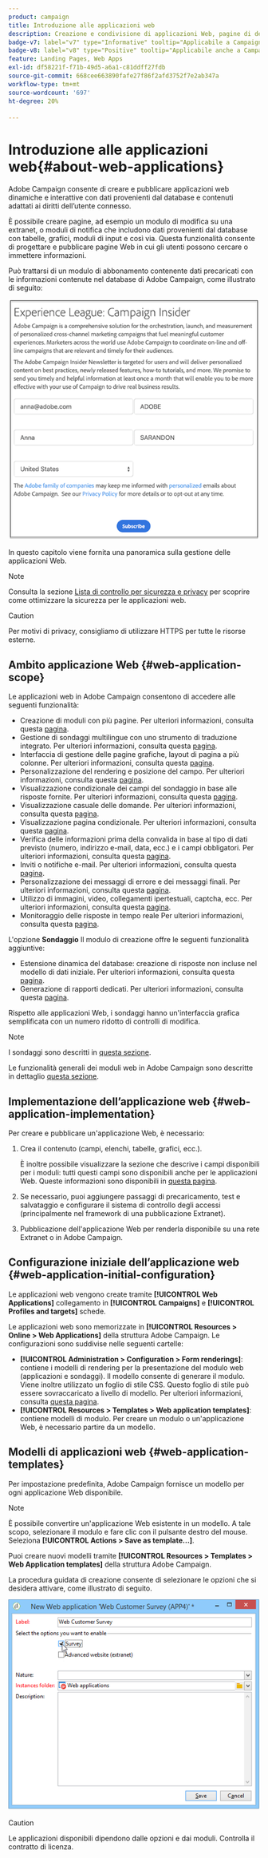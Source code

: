 ```yaml
---
product: campaign
title: Introduzione alle applicazioni web
description: Creazione e condivisione di applicazioni Web, pagine di destinazione e sondaggi dinamici
badge-v7: label="v7" type="Informative" tooltip="Applicabile a Campaign Classic v7"
badge-v8: label="v8" type="Positive" tooltip="Applicabile anche a Campaign v8"
feature: Landing Pages, Web Apps
exl-id: df58221f-f71b-49d5-a6a1-c81ddff27fdb
source-git-commit: 668cee663890fafe27f86f2afd3752f7e2ab347a
workflow-type: tm+mt
source-wordcount: '697'
ht-degree: 20%

---
```


# Introduzione alle applicazioni web{#about-web-applications}



Adobe Campaign consente di creare e pubblicare applicazioni web dinamiche e interattive con dati provenienti dal database e contenuti adattati ai diritti dell’utente connesso.

È possibile creare pagine, ad esempio un modulo di modifica su una extranet, o moduli di notifica che includono dati provenienti dal database con tabelle, grafici, moduli di input e così via. Questa funzionalità consente di progettare e pubblicare pagine Web in cui gli utenti possono cercare o immettere informazioni.

Può trattarsi di un modulo di abbonamento contenente dati precaricati con le informazioni contenute nel database di Adobe Campaign, come illustrato di seguito:

![](assets/webapp_form_sample.png)

In questo capitolo viene fornita una panoramica sulla gestione delle applicazioni Web.

>[!NOTE]
>
>Consulta la sezione [Lista di controllo per sicurezza e privacy](https://helpx.adobe.com/it/campaign/kb/acc-security.html) per scoprire come ottimizzare la sicurezza per le applicazioni web.

>[!CAUTION]
>
>Per motivi di privacy, consigliamo di utilizzare HTTPS per tutte le risorse esterne.

## Ambito applicazione Web {#web-application-scope}

Le applicazioni web in Adobe Campaign consentono di accedere alle seguenti funzionalità:

* Creazione di moduli con più pagine. Per ulteriori informazioni, consulta questa [pagina](about-web-forms.md).
* Gestione di sondaggi multilingue con uno strumento di traduzione integrato. Per ulteriori informazioni, consulta questa [pagina](translating-a-web-application.md).
* Interfaccia di gestione delle pagine grafiche, layout di pagina a più colonne. Per ulteriori informazioni, consulta questa [pagina](designing-a-web-application.md).
* Personalizzazione del rendering e posizione del campo. Per ulteriori informazioni, consulta questa [pagina](editing-content.md#adding-personalization-content).
* Visualizzazione condizionale dei campi del sondaggio in base alle risposte fornite. Per ulteriori informazioni, consulta questa [pagina](form-rendering.md#defining-fields-conditional-display).
* Visualizzazione casuale delle domande. Per ulteriori informazioni, consulta questa [pagina](../../surveys/using/building-a-survey.md#adding-questions).
* Visualizzazione pagina condizionale. Per ulteriori informazioni, consulta questa [pagina](defining-web-forms-page-sequencing.md#conditional-page-display).
* Verifica delle informazioni prima della convalida in base al tipo di dati previsto (numero, indirizzo e-mail, data, ecc.) e i campi obbligatori. Per ulteriori informazioni, consulta questa [pagina](form-rendering.md#defining-control-settings).
* Inviti o notifiche e-mail. Per ulteriori informazioni, consulta questa [pagina](publishing-a-web-form.md#delivering-a-form-via-email).
* Personalizzazione dei messaggi di errore e dei messaggi finali. Per ulteriori informazioni, consulta questa [pagina](defining-web-forms-properties.md#setting-up-an-error-page).
* Utilizzo di immagini, video, collegamenti ipertestuali, captcha, ecc. Per ulteriori informazioni, consulta questa [pagina](editing-content.md).
* Monitoraggio delle risposte in tempo reale Per ulteriori informazioni, consulta questa [pagina](../../surveys/using/publish-track-and-use-collected-data.md#response-tracking).

L&#39;opzione **Sondaggio** Il modulo di creazione offre le seguenti funzionalità aggiuntive:

* Estensione dinamica del database: creazione di risposte non incluse nel modello di dati iniziale. Per ulteriori informazioni, consulta questa [pagina](../../surveys/using/managing-answers.md#storing-collected-answers).
* Generazione di rapporti dedicati. Per ulteriori informazioni, consulta questa [pagina](../../surveys/using/publish-track-and-use-collected-data.md#reports-on-surveys).

Rispetto alle applicazioni Web, i sondaggi hanno un&#39;interfaccia grafica semplificata con un numero ridotto di controlli di modifica.

>[!NOTE]
>
>I sondaggi sono descritti in [questa sezione](../../surveys/using/about-surveys.md).
>
>Le funzionalità generali dei moduli web in Adobe Campaign sono descritte in dettaglio [questa sezione](about-web-forms.md).

## Implementazione dell’applicazione web {#web-application-implementation}

Per creare e pubblicare un&#39;applicazione Web, è necessario:

1. Crea il contenuto (campi, elenchi, tabelle, grafici, ecc.).

   È inoltre possibile visualizzare la sezione che descrive i campi disponibili per i moduli: tutti questi campi sono disponibili anche per le applicazioni Web. Queste informazioni sono disponibili in [questa pagina](adding-fields-to-a-web-form.md).

1. Se necessario, puoi aggiungere passaggi di precaricamento, test e salvataggio e configurare il sistema di controllo degli accessi (principalmente nel framework di una pubblicazione Extranet).
1. Pubblicazione dell&#39;applicazione Web per renderla disponibile su una rete Extranet o in Adobe Campaign.

## Configurazione iniziale dell’applicazione web {#web-application-initial-configuration}

Le applicazioni web vengono create tramite **[!UICONTROL Web Applications]** collegamento in **[!UICONTROL Campaigns]** e **[!UICONTROL Profiles and targets]** schede.

Le applicazioni web sono memorizzate in **[!UICONTROL Resources > Online > Web Applications]** della struttura Adobe Campaign. Le configurazioni sono suddivise nelle seguenti cartelle:

* **[!UICONTROL Administration > Configuration > Form renderings]**: contiene i modelli di rendering per la presentazione del modulo web (applicazioni e sondaggi). Il modello consente di generare il modulo. Viene inoltre utilizzato un foglio di stile CSS. Questo foglio di stile può essere sovraccaricato a livello di modello. Per ulteriori informazioni, consulta [questa pagina](form-rendering.md#selecting-the-form-rendering-template).
* **[!UICONTROL Resources > Templates > Web application templates]**: contiene modelli di modulo. Per creare un modulo o un&#39;applicazione Web, è necessario partire da un modello.

## Modelli di applicazioni web {#web-application-templates}

Per impostazione predefinita, Adobe Campaign fornisce un modello per ogni applicazione Web disponibile.

>[!NOTE]
>
>È possibile convertire un&#39;applicazione Web esistente in un modello. A tale scopo, selezionare il modulo e fare clic con il pulsante destro del mouse. Seleziona **[!UICONTROL Actions > Save as template...]**.

Puoi creare nuovi modelli tramite **[!UICONTROL Resources > Templates > Web Application templates]** della struttura Adobe Campaign.

La procedura guidata di creazione consente di selezionare le opzioni che si desidera attivare, come illustrato di seguito.

![](assets/webapp_create_template.png)

>[!CAUTION]
>
>Le applicazioni disponibili dipendono dalle opzioni e dai moduli. Controlla il contratto di licenza.
